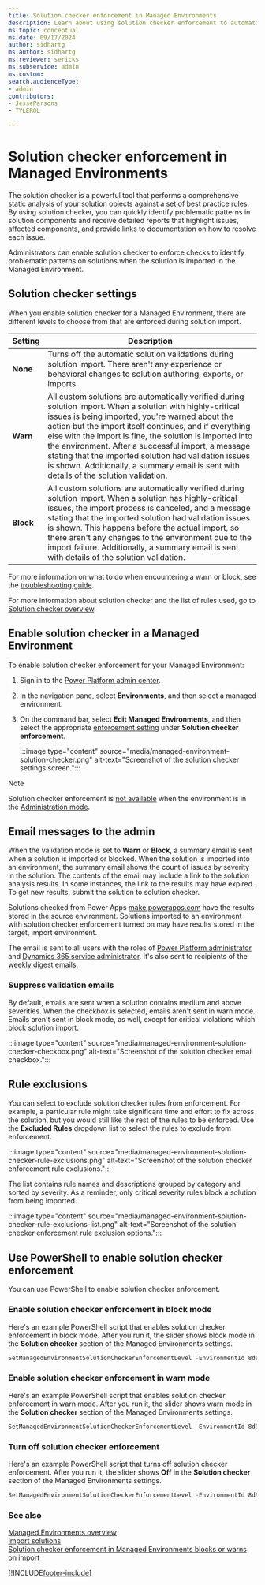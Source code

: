 ```yaml
---
title: Solution checker enforcement in Managed Environments
description: Learn about using solution checker enforcement to automatically prevent security and reliability validations during solution import.
ms.topic: conceptual
ms.date: 09/17/2024
author: sidhartg
ms.author: sidhartg
ms.reviewer: sericks
ms.subservice: admin
ms.custom: 
search.audienceType:
- admin
contributors:
- JesseParsons
- TYLEROL 

---
```


# Solution checker enforcement in Managed Environments

The solution checker is a powerful tool that performs a comprehensive static analysis of your solution objects against a set of best practice rules. By using solution checker, you can quickly identify problematic patterns in solution components and receive detailed reports that highlight issues, affected components, and provide links to documentation on how to resolve each issue.

Administrators can enable solution checker to enforce checks to identify problematic patterns on solutions when the solution is imported in the Managed Environment.

## Solution checker settings

When you enable solution checker for a Managed Environment, there are different levels to choose from that are enforced during solution import.

| Setting | Description |
| --- | --- |
| **None** |  Turns off the automatic solution validations during solution import. There aren't any experience or behavioral changes to solution authoring, exports, or imports. |
| **Warn** |  All custom solutions are automatically verified during solution import. When a solution with highly-critical issues is being imported, you're warned about the action but the import itself continues, and if everything else with the import is fine, the solution is imported into the environment. After a successful import, a message stating that the imported solution had validation issues is shown. Additionally, a summary email is sent with details of the solution validation. |
| **Block** | All custom solutions are automatically verified during solution import. When a solution has highly-critical issues, the import process is canceled, and a message stating that the imported solution had validation issues is shown. This happens before the actual import, so there aren't any changes to the environment due to the import failure. Additionally, a summary email is sent with details of the solution validation.|

For more information on what to do when encountering a warn or block, see the [troubleshooting guide](/troubleshoot/power-platform/power-apps/manage-apps-and-solutions/solution-checker-enforcement-import-issues).

For more information about solution checker and the list of rules used, go to [Solution checker overview](/power-apps/maker/data-platform/use-powerapps-checker).

## Enable solution checker in a Managed Environment

To enable solution checker enforcement for your Managed Environment:

1. Sign in to the [Power Platform admin center](https://aka.ms/ppac).
1. In the navigation pane, select **Environments**, and then select a managed environment.
1. On the command bar, select **Edit Managed Environments**, and then select the appropriate [enforcement setting](#solution-checker-settings) under **Solution checker enforcement**.

    :::image type="content" source="media/managed-environment-solution-checker.png" alt-text="Screenshot of the solution checker settings screen.":::

> [!NOTE]
> Solution checker enforcement is [not available](/power-apps/maker/data-platform/common-issues-resolutions-solution-checker#solution-checker-cant-access-environments-in-administration-mode) when the environment is in the [Administration mode](admin-mode.md).

## Email messages to the admin

When the validation mode is set to **Warn** or **Block**, a summary email is sent when a solution is imported or blocked. When the solution is imported into an environment, the summary email shows the count of issues by severity in the solution. The contents of the email may include a link to the solution analysis results. In some instances, the link to the results may have expired. To get new results, submit the solution to solution checker.

Solutions checked from Power Apps [make.powerapps.com](https://make.powerapps.com) have the results stored in the source environment. Solutions imported to an environment with solution checker enforcement turned on may have results stored in the target, import environment.

The email is sent to all users with the roles of [Power Platform administrator](use-service-admin-role-manage-tenant.md#power-platform-administrator) and [Dynamics 365 service administrator](use-service-admin-role-manage-tenant.md#dynamics-365-administrator). It's also sent to recipients of the [weekly digest emails](managed-environment-usage-insights.md#who-can-receive-the-weekly-digest).

### Suppress validation emails

By default, emails are sent when a solution contains medium and above severities. When the checkbox is selected, emails aren't sent in warn mode. Emails aren't sent in block mode, as well, except for critical violations which block solution import.

:::image type="content" source="media/managed-environment-solution-checker-checkbox.png" alt-text="Screenshot of the solution checker email checkbox.":::

## Rule exclusions

You can select to exclude solution checker rules from enforcement. For example, a particular rule might take significant time and effort to fix across the solution, but you would still like the rest of the rules to be enforced. Use the **Excluded Rules** dropdown list to select the rules to exclude from enforcement.

:::image type="content" source="media/managed-environment-solution-checker-rule-exclusions.png" alt-text="Screenshot of the solution checker enforcement rule exclusions.":::

The list contains rule names and descriptions grouped by category and sorted by severity. As a reminder, only critical severity rules block a solution from being imported.

:::image type="content" source="media/managed-environment-solution-checker-rule-exclusions-list.png" alt-text="Screenshot of the solution checker enforcement rule exclusion options.":::

## Use PowerShell to enable solution checker enforcement

You can use PowerShell to enable solution checker enforcement.

### Enable solution checker enforcement in block mode

Here's an example PowerShell script that enables solution checker enforcement in block mode. After you run it, the slider shows block mode in the **Solution checker** section of the Managed Environments settings.

```powershell
SetManagedEnvironmentSolutionCheckerEnforcementLevel -EnvironmentId 8d996ece-8558-4c4e-b459-a51b3beafdb4 -Level block
```

### Enable solution checker enforcement in warn mode

Here's an example PowerShell script that enables solution checker enforcement in warn mode. After you run it, the slider shows warn mode in the **Solution checker** section of the Managed Environments settings.

```powershell
SetManagedEnvironmentSolutionCheckerEnforcementLevel -EnvironmentId 8d996ece-8558-4c4e-b459-a51b3beafdb4 -Level warn
```

### Turn off solution checker enforcement

Here's an example PowerShell script that turns off solution checker enforcement. After you run it, the slider shows **Off** in the **Solution checker** section of the Managed Environments settings.

```powershell
SetManagedEnvironmentSolutionCheckerEnforcementLevel -EnvironmentId 8d996ece-8558-4c4e-b459-a51b3beafdb4 -Level none
```

### See also

[Managed Environments overview](managed-environment-overview.md) <br />
[Import solutions](/power-apps/maker/data-platform/import-update-export-solutions)  <br />
[Solution checker enforcement in Managed Environments blocks or warns on import](/troubleshoot/power-platform/power-apps/manage-apps-and-solutions/solution-checker-enforcement-import-issues)

[!INCLUDE[footer-include](../includes/footer-banner.md)]
